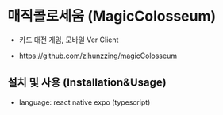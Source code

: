 # 매직콜로세움 (MagicColosseum)

- 카드 대전 게임, 모바일 Ver Client

- https://github.com/zlhunzzing/magicColosseum

## 설치 및 사용 (Installation&Usage)

- language: react native expo (typescript)
